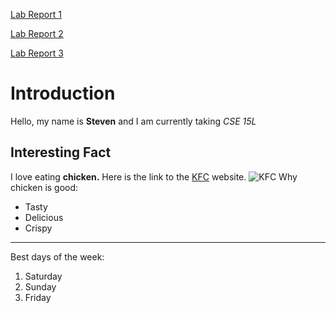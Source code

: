 [Lab Report 1](https://stevenngo3.github.io/cse15l-lab-reports/lab-report-1-week-2.html)

[Lab Report 2](https://stevenngo3.github.io/cse15l-lab-reports/lab-report-2-week-4.html)

[Lab Report 3](https://stevenngo3.github.io/cse15l-lab-reports/lab-report-3-week-6.html)
# Introduction
Hello, my name is **Steven** and I am currently taking *CSE 15L*
## Interesting Fact 
I love eating **chicken.**
Here is the link to the [KFC](http://kfc.com) website.
![KFC](https://upload.wikimedia.org/wikipedia/en/thumb/b/bf/KFC_logo.svg/1200px-KFC_logo.svg.png)
Why chicken is good:
* Tasty
* Delicious
* Crispy

---	
Best days of the week:
1. Saturday
2. Sunday
3. Friday
